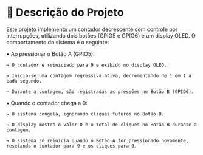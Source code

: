 # 📝 Descrição do Projeto
Este projeto implementa um contador decrescente com controle por interrupções, utilizando dois botões (GPIO5 e GPIO6) e um display OLED. O comportamento do sistema é o seguinte:

• Ao pressionar o Botão A (GPIO5):

    ↪ O contador é reiniciado para 9 e exibido no display OLED.

    ↪ Inicia-se uma contagem regressiva ativa, decrementando de 1 em 1 a cada segundo.

    ↪ Durante a contagem, são registradas as pressões no Botão B (GPIO6).

• Quando o contador chega a 0:

    ↪ O sistema congela, ignorando cliques futuros no Botão B.

    ↪ O display mostra o valor 0 e o total de cliques no Botão B durante a contagem.

    ↪ O sistema só reinicia quando o Botão A for pressionado novamente, resetando o contador para 9 e os cliques para 0.
